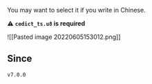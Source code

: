 You may want to select it if you write in Chinese.

⚠ **`cedict_ts.u8` is required**

![[Pasted image 20220605153012.png]]

## Since

`v7.0.0`
